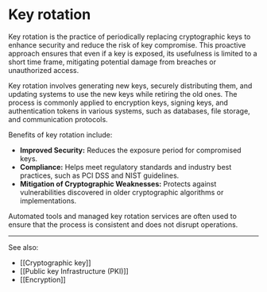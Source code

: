 
# Key rotation

Key rotation is the practice of periodically replacing cryptographic keys to enhance security and reduce the risk of key compromise. This proactive approach ensures that even if a key is exposed, its usefulness is limited to a short time frame, mitigating potential damage from breaches or unauthorized access.

Key rotation involves generating new keys, securely distributing them, and updating systems to use the new keys while retiring the old ones. The process is commonly applied to encryption keys, signing keys, and authentication tokens in various systems, such as databases, file storage, and communication protocols.

Benefits of key rotation include:

- **Improved Security:** Reduces the exposure period for compromised keys.
  <br>
- **Compliance:** Helps meet regulatory standards and industry best practices, such as PCI DSS and NIST guidelines.
  <br>
- **Mitigation of Cryptographic Weaknesses:** Protects against vulnerabilities discovered in older cryptographic algorithms or implementations.

Automated tools and managed key rotation services are often used to ensure that the process is consistent and does not disrupt operations.

---

See also:

- [[Cryptographic key]]
- [[Public key Infrastructure (PKI)]]
- [[Encryption]]